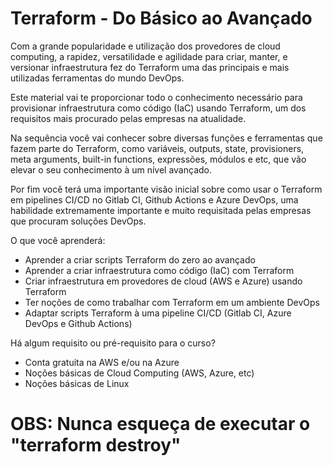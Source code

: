 # Terraform - Do Básico ao Avançado 

Com a grande popularidade e utilização dos provedores de cloud computing, a rapidez, versatilidade e agilidade para criar, manter, e versionar infraestrutura fez do Terraform uma das principais e mais utilizadas ferramentas do mundo DevOps.

Este material vai te proporcionar todo o conhecimento necessário para provisionar infraestrutura como código (IaC) usando Terraform, um dos requisitos mais procurado pelas empresas na atualidade.

Na sequência você vai conhecer sobre diversas funções e ferramentas que fazem parte do Terraform, como variáveis, outputs, state, provisioners, meta arguments, built-in functions, expressões, módulos e etc, que vão elevar o seu conhecimento à um nível avançado.

Por fim você terá uma importante visão inicial sobre como usar o Terraform em pipelines CI/CD no Gitlab CI, Github Actions e Azure DevOps, uma habilidade extremamente importante e muito requisitada pelas empresas que procuram soluções DevOps.

O que você aprenderá:

- Aprender a criar scripts Terraform do zero ao avançado
- Aprender a criar infraestrutura como código (IaC) com Terraform
- Criar infraestrutura em provedores de cloud (AWS e Azure) usando Terraform
- Ter noções de como trabalhar com Terraform em um ambiente DevOps
- Adaptar scripts Terraform à uma pipeline CI/CD (Gitlab CI, Azure DevOps e Github Actions)

Há algum requisito ou pré-requisito para o curso?

- Conta gratuita na AWS e/ou na Azure
- Noções básicas de Cloud Computing (AWS, Azure, etc)
- Noções básicas de Linux

# OBS: Nunca esqueça de executar o "terraform destroy"
